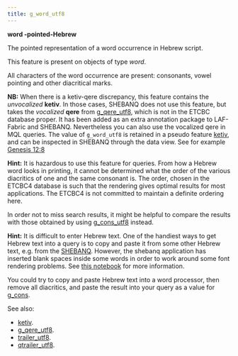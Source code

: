 ```yaml
---
title: g_word_utf8
---
```


**word -pointed-Hebrew**


The pointed representation of a word occurrence in Hebrew script.

This feature is present on objects of type *word*.

All characters of the word occurrence are present: consonants, vowel pointing and other diacritical marks.

**NB:**
When there is a ketiv-qere discrepancy, this feature contains the *unvocalized* **ketiv**.
In those cases, SHEBANQ does not use this feature, but takes the *vocalized* **qere** from
[g_qere_utf8](g_qere_utf8),
which is not in the ETCBC database proper. It has been added as an extra annotation package to LAF-Fabric and SHEBANQ.
Nevertheless you can also use the vocalized qere in MQL queries.
The value of `g_word_utf8` is retained in a pseudo feature [ketiv](ketiv), and can be inspected in SHEBANQ
through the data view.
See for example [Genesis 12:8](https://shebanq.ancient-data.org/hebrew/text?book=Genesis&chapter=12&verse=8&tp=txt_p)

**Hint:**
It is hazardous to use this feature for queries. From how a Hebrew word looks in printing, it cannot be determined what the
order of the various diacritics of one and the same consonant is.
The order, chosen in the ETCBC4 database is such that the rendering gives optimal results for most applications.
The ETCBC4 is not committed to maintain a definite ordering here.

In order not to miss search results, it might be helpful to compare the results with those obtained by using
[g_cons_utf8](g_cons_utf8) instead.

**Hint:**
It is difficult to enter Hebrew text. One of the handiest ways to get Hebrew text into a query is to copy and paste it
from some other Hebrew text, e.g. from the [SHEBANQ](https://shebanq.ancient-data.org).
However, the shebanq application has inserted blank spaces inside some words in order to work around some font rendering
problems. See [this notebook](https://shebanq.ancient-data.org/shebanq/static/docs/tools/shebanq/font-rendering.html)
for more information.

You could try to copy and paste Hebrew text into a word processor, then remove all diacritics, and paste the result into
your query as a value for [g_cons](g_cons).

See also:

* [ketiv](ketiv). 
* [g_qere_utf8](g_qere_utf8). 
* [trailer_utf8](trailer_utf8). 
* [qtrailer_utf8](qtrailer_utf8). 
